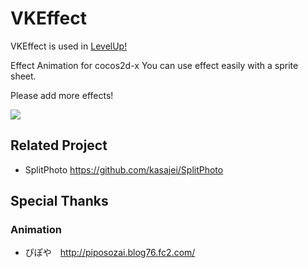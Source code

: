 # VKEffect

VKEffect is used in [LevelUp!](http://apps.vi-king.net/LevelUp)

Effect Animation for cocos2d-x
You can use effect easily with a sprite sheet.

Please add more effects!

![](http://gifzo.net/nb93deMXoC.gif)

## Related Project
- SplitPhoto
https://github.com/kasajei/SplitPhoto

## Special Thanks
### Animation 
- ぴぽや　http://piposozai.blog76.fc2.com/
